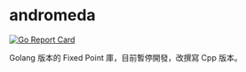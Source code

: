 # andromeda
[![Go Report Card](https://goreportcard.com/badge/github.com/silver2dream/andromeda)](https://goreportcard.com/report/github.com/silver2dream/andromeda)

Golang 版本的 Fixed Point 庫，目前暫停開發，改撰寫 Cpp 版本。
